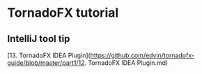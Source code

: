 # TornadoFX tutorial

## IntelliJ tool tip
[13. TornadoFX IDEA Plugin](https://github.com/edvin/tornadofx-guide/blob/master/part1/12. TornadoFX IDEA Plugin.md)
